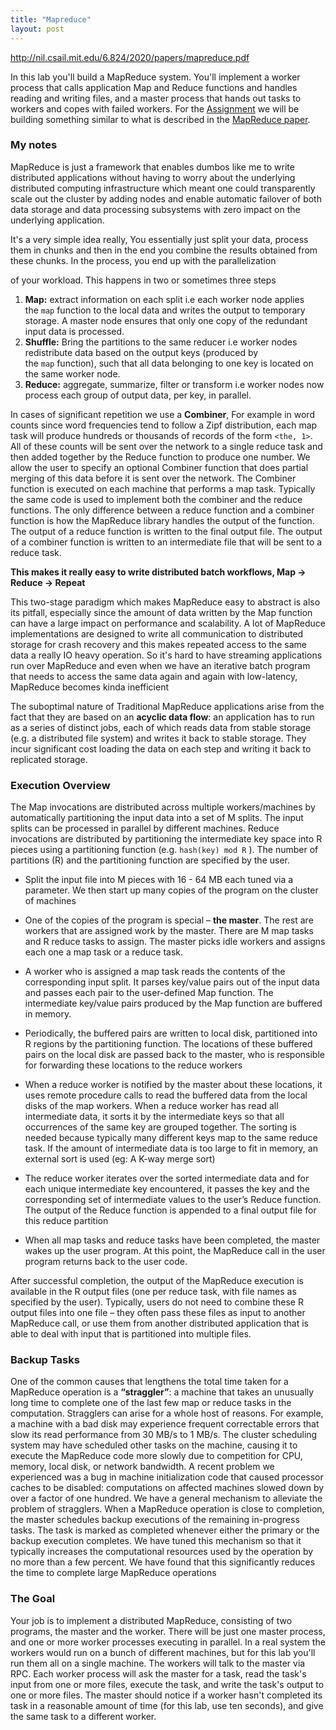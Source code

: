 ```yaml
---
title: "Mapreduce"
layout: post
---
```


<http://nil.csail.mit.edu/6.824/2020/papers/mapreduce.pdf>

In this lab you'll build a MapReduce system. You'll implement a worker process that calls application Map and Reduce functions and handles reading and writing files, and a master process that hands out tasks to workers and copes with failed workers. For the [Assignment](http://nil.csail.mit.edu/6.824/2020/labs/lab-mr.html) we will be building something similar to what is described in the [MapReduce paper](http://nil.csail.mit.edu/6.824/2020/papers/mapreduce.pdf).


### My notes

MapReduce is just a framework that enables dumbos like me to write distributed applications without having to worry about the underlying distributed computing infrastructure which meant one could transparently scale out the cluster by adding nodes and enable automatic failover of both data storage and data processing subsystems with zero impact on the underlying application.

It's a very simple idea really, You essentially just split your data, process them in chunks and then in the end you combine the results obtained from these chunks. In the process, you end up with the parallelization

 of your workload. This happens in two or sometimes three steps

1. **Map:** extract information on each split i.e each worker node applies the `map` function to the local data and writes the output to temporary storage. A master node ensures that only one copy of the redundant input data is processed.
2. **Shuffle:** Bring the partitions to the same reducer i.e worker nodes redistribute data based on the output keys (produced by the `map` function), such that all data belonging to one key is located on the same worker node.
3. **Reduce:** aggregate, summarize, filter or transform i.e worker nodes now process each group of output data, per key, in parallel.

In cases of significant repetition we use a **Combiner**, For example in word counts since word frequencies tend to follow a Zipf distribution, each map task will produce hundreds or thousands of records of the form `<the, 1>`. All of these counts will be sent over the network to a single reduce task and then added together by the Reduce function to produce one number. We allow the user to specify an optional Combiner function that does partial merging of this data before it is sent over the network. The Combiner function is executed on each machine that performs a map task. Typically the same code is used to implement both the combiner and the reduce functions. The only difference between a reduce function and a combiner function is how the MapReduce library handles the output of the function. The output of a reduce function is written to the final output file. The output of a combiner function is written to an intermediate file that will be sent to a reduce task.

**This makes it really easy to write distributed batch workflows, Map → Reduce → Repeat**

This two-stage paradigm which makes MapReduce easy to abstract is also its pitfall, especially since the amount of data written by the Map function can have a large impact on performance and scalability. A lot of MapReduce implementations are designed to write all communication to distributed storage for crash recovery and this makes repeated access to the same data a really IO heavy operation. So it's hard to have streaming applications run over MapReduce and even when we have an iterative batch program that needs to access the same data again and again with low-latency, MapReduce becomes kinda inefficient

The suboptimal nature of Traditional MapReduce applications arise from the fact that they are based on an **acyclic data flow**: an application has to run as a series of distinct jobs, each of which reads data from stable storage (e.g. a distributed file system) and writes it back to stable storage. They incur significant cost loading the data on each step and writing it back to replicated storage.

### Execution Overview 

The Map invocations are distributed across multiple workers/machines by automatically partitioning the input data into a set of M splits. The input splits can be processed in parallel by different machines. Reduce invocations are distributed by partitioning the intermediate key space into R pieces using a partitioning function (e.g. `hash(key) mod R` ). The number of partitions (R) and the partitioning function are specified by the user.

- Split the input file into M pieces with 16 - 64 MB each tuned via a parameter. We then start up many copies of the program on the cluster of machines

- One of the copies of the program is special – **the master**. The rest are workers that are assigned work by the master. There are M map tasks and R reduce tasks to assign. The master picks idle workers and assigns each one a map task or a reduce task.

- A worker who is assigned a map task reads the contents of the corresponding input split. It parses
key/value pairs out of the input data and passes each pair to the user-defined Map function. The intermediate key/value pairs produced by the Map function are buffered in memory.

- Periodically, the buffered pairs are written to local disk, partitioned into R regions by the partitioning function. The locations of these buffered pairs on the local disk are passed back to the master, who is responsible for forwarding these locations to the reduce workers

- When a reduce worker is notified by the master about these locations, it uses remote procedure calls to read the buffered data from the local disks of the map workers. When a reduce worker has read all intermediate data, it sorts it by the intermediate keys so that all occurrences of the same key are grouped together. The sorting is needed because typically many different keys map to the same reduce task. If the amount of intermediate data is too large to fit in memory, an external sort is used (eg: A K-way merge sort)

- The reduce worker iterates over the sorted intermediate data and for each unique intermediate key encountered, it passes the key and the corresponding set of intermediate values to the user’s Reduce function. The output of the Reduce function is appended to a final output file for this reduce partition

- When all map tasks and reduce tasks have been completed, the master wakes up the user program.
At this point, the MapReduce call in the user program returns back to the user code.

After successful completion, the output of the MapReduce execution is available in the R output files (one per reduce task, with file names as specified by the user). Typically, users do not need to combine these R output files into one file – they often pass these files as input to another MapReduce call, or use them from another distributed application that is able to deal with input that is partitioned into multiple files.


### Backup Tasks

One of the common causes that lengthens the total time taken for a MapReduce operation is a **“straggler”**: a machine that takes an unusually long time to complete one of the last few map or reduce tasks in the computation. Stragglers can arise for a whole host of reasons. For example, a machine with a bad disk may experience frequent correctable errors that slow its read performance
from 30 MB/s to 1 MB/s. The cluster scheduling system may have scheduled other tasks on the machine, causing it to execute the MapReduce code more slowly due to competition for CPU, memory, local disk, or network bandwidth. A recent problem we experienced was a bug in machine initialization code that caused processor caches to be disabled: computations on affected machines slowed down by over a factor of one hundred. We have a general mechanism to alleviate the problem of stragglers. When a MapReduce operation is close to completion, the master schedules backup executions of the remaining in-progress tasks. The task is marked
as completed whenever either the primary or the backup execution completes. We have tuned this mechanism so that it typically increases the computational resources used by the operation by no more than a few percent. We have found that this significantly reduces the time to complete large MapReduce operations


### The Goal

Your job is to implement a distributed MapReduce, consisting of two programs, the master and the worker. There will be just one master process, and one or more worker processes executing in parallel. In a real system the workers would run on a bunch of different machines, but for this lab you'll run them all on a single machine. The workers will talk to the master via RPC. Each worker process will ask the master for a task, read the task's input from one or more files, execute the task, and write the task's output to one or more files. The master should notice if a worker hasn't completed its task in a reasonable amount of time (for this lab, use ten seconds), and give the same task to a different worker.
